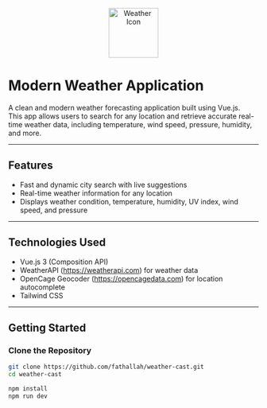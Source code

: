 <p align="center">
  <img src="https://cdn-icons-png.flaticon.com/512/1779/1779940.png" alt="Weather Icon" width="100" />
</p>


# Modern Weather Application

A clean and modern weather forecasting application built using Vue.js.  
This app allows users to search for any location and retrieve accurate real-time weather data, including temperature, wind speed, pressure, humidity, and more.

---

## Features

- Fast and dynamic city search with live suggestions
- Real-time weather information for any location
- Displays weather condition, temperature, humidity, UV index, wind speed, and pressure

---

## Technologies Used

- Vue.js 3 (Composition API)
- WeatherAPI (https://weatherapi.com) for weather data
- OpenCage Geocoder (https://opencagedata.com) for location autocomplete
- Tailwind CSS

---

## Getting Started

### Clone the Repository

```bash
git clone https://github.com/fathallah/weather-cast.git
cd weather-cast
```

```bash
npm install
npm run dev
```